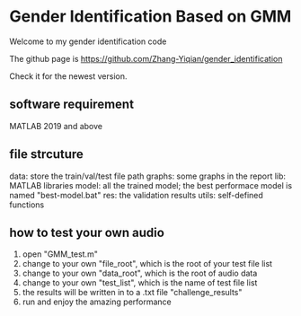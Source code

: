 # Gender Identification Based on GMM


Welcome to my gender identification code

The github page is https://github.com/Zhang-Yiqian/gender_identification

Check it for the newest version.

## software requirement 

MATLAB 2019 and above

## file strcuture 

data: store the train/val/test file path
graphs: some graphs in the report
lib: MATLAB libraries
model: all the trained model; the best performace model is named "best-model.bat"
res: the validation results
utils: self-defined functions

## how to test your own audio
1. open "GMM_test.m"
2. change to your own "file_root", which is the root of your test file list
3. change to your own "data_root", which is the root of audio data
4. change to your own "test_list", which is the name of test file list
5. the results will be written in to a .txt file "challenge_results"
6. run and enjoy the amazing performance



